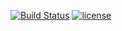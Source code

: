 [![Build Status](https://travis-ci.org/kynosarges/tektosyne.svg?branch=master)](https://travis-ci.org/kynosarges/tektosyne)
[![license](https://img.shields.io/github/license/mashape/apistatus.svg)](https://raw.githubusercontent.com/kynosarges/tektosyne/master/LICENSE.txt)